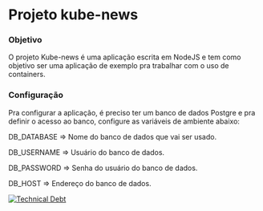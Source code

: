 # Projeto kube-news

### Objetivo
O projeto Kube-news é uma aplicação escrita em NodeJS e tem como objetivo ser uma aplicação de exemplo pra trabalhar com o uso de containers.

### Configuração
Pra configurar a aplicação, é preciso ter um banco de dados Postgre e pra definir o acesso ao banco, configure as variáveis de ambiente abaixo:

DB_DATABASE => Nome do banco de dados que vai ser usado.

DB_USERNAME => Usuário do banco de dados.

DB_PASSWORD => Senha do usuário do banco de dados.

DB_HOST => Endereço do banco de dados.

[![Technical Debt](http://168.75.70.245:9000/api/project_badges/measure?project=sonar-kube-news&metric=sqale_index&token=sqb_67a6ec5fae2122c4595b35b9604e64c239e45485)](http://168.75.70.245:9000/dashboard?id=sonar-kube-news)
